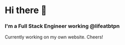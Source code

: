 # Hi there 👋

### I'm a Full Stack Engineer working @lifeatbtpn

Currently working on my own website. Cheers!
